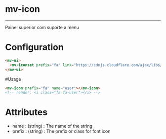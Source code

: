 # mv-icon
------------------------

Painel superior com suporte a menu

# Configuration

```html
<mv-ui>
  <mv-iconset prefix="fa" link="https://cdnjs.cloudflare.com/ajax/libs/font-awesome/4.7.0/css/font-awesome.min.css"></mv-iconset>
</mv-ui>
```
#Usage

```html
<mv-icon prefix="fa" name="user"></mv-icon>
<!-- render: <i class="fa fa-user"></i> -->
```


# Attributes

* name : (string) : The name of the string
* prefix : (string) : The prefix or class for font icon
